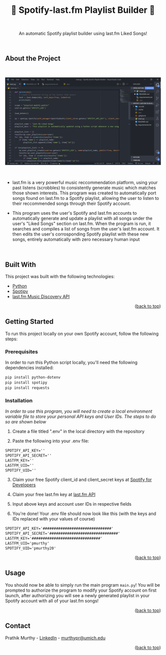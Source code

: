 <div id="top"></div>
<h1 align="center">🎵 Spotify-last.fm Playlist Builder 🎵</h1>
</br>
<p align="center">An automatic Spotify playlist builder using last.fm Liked Songs!<p>
 
 </br>

   
## About the Project
</br>

![Product Name Screen Shot](CodeSS.PNG)

</br>

* last.fm is a very powerful music reccommendation platform, using your past listens (scrobbles) to consistently generate music which matches those shown interests. This program was created to automatically port songs found on last.fm to a Spotify playlist, allowing the user to listen to their reccommended songs through their Spotify account.

* This program uses the user's Spotify and last.fm accounts to automatically generate and update a playlist with all songs under the user's "Liked Songs" section on last.fm. When the program is run, it searches and compiles a list of songs from the user's last.fm account. It then edits the user's corrosponding Spotify playlist with these new songs, entirely automatically with zero necessary human input

</br>

## Built With

This project was built with the following technologies:

* [Python](https://www.python.org/)
* [Spotipy](https://spotipy.readthedocs.io/en/2.19.0/)
* [last.fm Music Discovery API](https://www.last.fm/api)

<p align="right">(<a href="#top">back to top</a>)</p>

## Getting Started

To run this project locally on your own Spotify account, follow the following steps:

### Prerequisites

In order to run this Python script locally, you'll need the following dependencies installed:

```sh
pip install python-dotenv
pip install spotipy
pip install requests
```

### Installation

_In order to use this program, you will need to create a local environment variable file to store your personal API keys and User IDs. The steps to do so are shown below_
   
 1. Create a file titled ".env" in the local directory with the repository
 
 2. Paste the following into your .env file:
   ```
   SPOTIFY_API_KEY=''
   SPOTIFY_API_SECRET=''
   LASTFM_KEY=''
   LASTFM_UID=''
   SPOTIFY_UID=''
   ```
 3. Claim your free Spotify client_id and client_secret keys at [Spotify for Developers](https://developer.spotify.com/dashboard/applications)
 
 4. Claim your free last.fm key at [last.fm API](https://www.last.fm/api/account/create)
 
 5. Input above keys and account user IDs in respective fields
 
 6. You're done! Your .env file should now look like this (with the keys and IDs replaced with your values of course)
   ```
   SPOTIFY_API_KEY='###############################'
   SPOTIFY_API_SECRET='###############################'
   LASTFM_KEY='###############################'
   LASTFM_UID='pmurthy'
   SPOTIFY_UID='pmurthy20'
   ```
<p align="right">(<a href="#top">back to top</a>)</p>

## Usage

You should now be able to simply run the main program `main.py`! You will be prompted to authorize the program to modify your Spotify account on first launch, after authorizing you will see a newly generated playlist in your Spotify account with all of your last.fm songs!

<p align="right">(<a href="#top">back to top</a>)</p>

## Contact

Prathik Murthy - [LinkedIn](https://www.linkedin.com/in/prathik-murthy-a82b5b67/) - murthypr@umich.edu

<p align="right">(<a href="#top">back to top</a>)</p>
 
